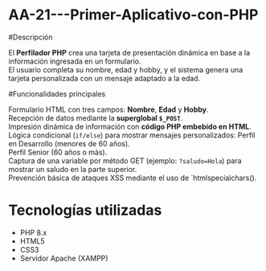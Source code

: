 # AA-21---Primer-Aplicativo-con-PHP

#Descripción

El **Perfilador PHP**  crea una tarjeta de presentación dinámica en base a la información ingresada en un formulario.  
El usuario completa su nombre, edad y hobby, y el sistema genera una tarjeta personalizada con un mensaje adaptado a la edad.

#Funcionalidades principales

Formulario HTML con tres campos: **Nombre**, **Edad** y **Hobby**.  
Recepción de datos mediante la **superglobal `$_POST`**.  
Impresión dinámica de información con **código PHP embebido en HTML**.  
Lógica condicional (`if/else`) para mostrar mensajes personalizados:
Perfil en Desarrollo (menores de 60 años).  
Perfil Senior (60 años o más).  
Captura de una variable por método GET (ejemplo: `?saludo=Hola`) para mostrar un saludo en la parte superior.  
Prevención básica de ataques XSS mediante el uso de `htmlspecialchars().


# Tecnologías utilizadas
- PHP 8.x
- HTML5
- CSS3
- Servidor Apache (XAMPP)
